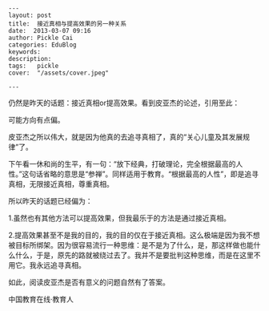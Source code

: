
    ---
    layout: post  
    title:  接近真相与提高效果的另一种关系  
    date:  2013-03-07 09:16  
    author: Pickle Cai  
    categories: EduBlog  
    keywords: 
    description:   
    tags:	pickle   
    cover:  "/assets/cover.jpeg"  

    ---  
    
仍然是昨天的话题：接近真相or提高效果。看到皮亚杰的论述，引用至此：

		 





可能方向有点偏。



皮亚杰之所以伟大，就是因为他真的去追寻真相了，真的“关心儿童及其发展规律”了。



下午看一休和尚的生平，有一句：“放下经典，打破理论，完全根据最高的人性。”这句话省略的意思是“参禅”。同样适用于教育。“根据最高的人性”，即是追寻真相，无限接近真相，尊重真相。

所以昨天的话题已经偏为：

1.虽然也有其他方法可以提高效果，但我最乐于的方法是通过接近真相。



2.提高效果甚至不是我的目的，我的目的仅在于接近真相。这么极端是因为我不想被目标所绑架。因为很容易流行一种思维：是不是为了什么，是，那这样做也能什么什么，于是，原先的路就被绕过去了。我并不是要批判这种思维，而是在这里不用它。我永远追寻真相。





如此，阅读皮亚杰是否有意义的问题自然有了答案。

		

		    
 中国教育在线·教育人

